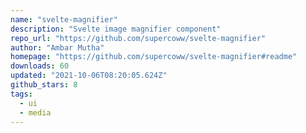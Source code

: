 ```yaml
---
name: "svelte-magnifier"
description: "Svelte image magnifier component"
repo_url: "https://github.com/supercoww/svelte-magnifier"
author: "Ambar Mutha"
homepage: "https://github.com/supercoww/svelte-magnifier#readme"
downloads: 60
updated: "2021-10-06T08:20:05.624Z"
github_stars: 8
tags: 
  - ui
  - media
---
```

